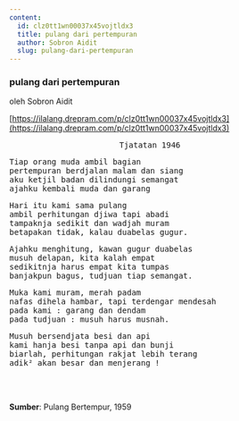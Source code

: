 ```yaml
---
content:
  id: clz0tt1wn00037x45vojtldx3
  title: pulang dari pertempuran
  author: Sobron Aidit
  slug: pulang-dari-pertempuran
---
```

### pulang dari pertempuran

oleh Sobron Aidit

[https://ilalang.drepram.com/p/clz0tt1wn00037x45vojtldx3](https://ilalang.drepram.com/p/clz0tt1wn00037x45vojtldx3)

<pre align="center">
Tjatatan 1946
</pre>
<pre>
Tiap orang muda ambil bagian
pertempuran berdjalan malam dan siang
aku ketjil badan dilindungi semangat
ajahku kembali muda dan garang
</pre>
<pre>
Hari itu kami sama pulang
ambil perhitungan djiwa tapi abadi
tampaknja sedikit dan wadjah muram
betapakan tidak, kalau duabelas gugur.
</pre>
<pre>
Ajahku menghitung, kawan gugur duabelas
musuh delapan, kita kalah empat
sedikitnja harus empat kita tumpas
banjakpun bagus, tudjuan tiap semangat.
</pre>
<pre>
Muka kami muram, merah padam
nafas dihela hambar, tapi terdengar mendesah
pada kami : garang dan dendam
pada tudjuan : musuh harus musnah.
</pre>
<pre>
Musuh bersendjata besi dan api
kami hanja besi tanpa api dan bunji
biarlah, perhitungan rakjat lebih terang
adik² akan besar dan menjerang !
</pre>
<br/><br/>

**Sumber**: Pulang Bertempur, 1959
